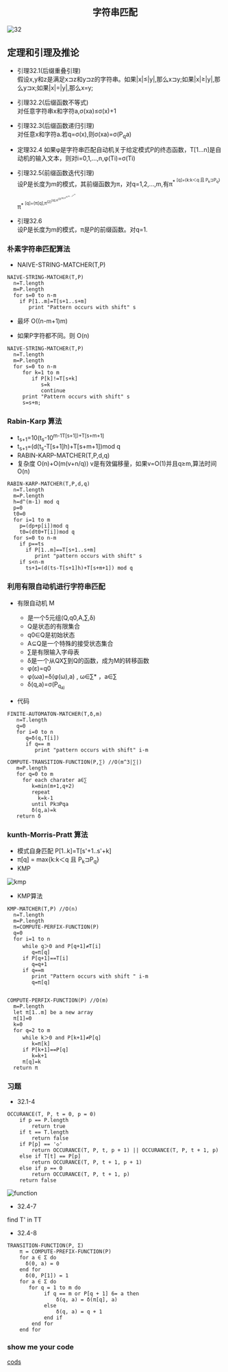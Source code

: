 ## <center>字符串匹配</center>

![32](../image/32.png)

## 定理和引理及推论
* 引理32.1(后缀重叠引理)  
  假设x,y和z是满足x⊐z和y⊐z的字符串。如果|x|≤|y|,那么x⊐y;如果|x|≥|y|,那么y⊐x;如果|x|=|y|,那么x=y;
* 引理32.2(后缀函数不等式)  
  对任意字符串x和字符a,σ(xa)≤σ(x)+1  

* 引理32.3(后缀函数递归引理)  
  对任意x和字符a.若q=σ(x),则σ(xa)=σ(P<sub>q</sub>a)  

* 定理32.4
  如果φ是字符串匹配自动机关于给定模式P的终态函数，T[1...n]是自动机的输入文本，则对i=0,1,...,n,φ(Ti)=σ(Ti)

* 引理32.5(前缀函数迭代引理)  
  设P是长度为m的模式，其前缀函数为π，对q=1,2,...,m,有π<sup>* <sup>[q]={k:k＜q 且 P<sub>k</sub>⊐P<sub>q</sub>}

  π<sup>* <sup>[q]={π[q],π<sup>(2)<sup>[q],π<sup>(3)<sup>[q],π<sup>(4)<sup>[q],...,π<sup>(t)<sup>[q]}

* 引理32.6  
  设P是长度为m的模式，π是P的前缀函数。对q=1.

### 朴素字符串匹配算法

* NAIVE-STRING-MATCHER(T,P)
```
NAIVE-STRING-MATCHER(T,P)
  n=T.length
  m=P.length
  for s=0 to n-m
    if P[1..m]=T[s+1..s+m]
       print "Pattern occurs with shift" s
```
* 最坏 O((n-m+1)m)

* 如果P字符都不同。则 O(n)
```
NAIVE-STRING-MATCHER(T,P)
  n=T.length
  m=P.length
  for s=0 to n-m
     for k=1 to m
        if P[k]!=T[s+k]
           s=k
           continue
     print "Pattern occurs with shift" s
     s=s+m;
```

### Rabin-Karp 算法
* t<sub>s+1</sub>=10(t<sub>s</sub>-10<sup>m-1</su>T[s+1])+T[s+m+1]
* t<sub>s+1</sub>=(d(t<sub>s</sub>-T[s+1]h)+T[s+m+1])mod q
* RABIN-KARP-MATCHER(T,P,d,q)
* 复杂度 O(n)+O(m(v+n/q)) v是有效偏移量，如果v=O(1)并且q≥m,算法时间O(n)

```
RABIN-KARP-MATCHER(T,P,d,q)
  n=T.length
  m=P.length
  h=d^(m-1) mod q
  p=0
  t0=0
  for i=1 to m
    p=(dp+p[i])mod q
    t0=(dt0+T[i])mod q
  for s=0 to n-m
    if p==ts
      if P[1..m]==T[s+1..s+m]
         print "pattern occurs with shift" s
    if s<n-m
      ts+1=(d(ts-T[s+1]h)+T[s+m+1]) mod q
```

### 利用有限自动机进行字符串匹配
* 有限自动机 M
  - 是一个5元组(Q,q0,A,∑,δ)
  - Q是状态的有限集合
  - q0∈Q是初始状态
  - A⊆Q是一个特殊的接受状态集合
  - ∑是有限输入字母表
  - δ是一个从QX∑到Q的函数，成为M的转移函数
  - φ(ε)=q0
  - φ(ωa)=δ(φ(ω),a) , ω∈∑* ，a∈∑
  - δ(q,a)=σ(P<sub>q<sub>a)
  
* 代码

```
FINITE-AUTOMATON-MATCHER(T,δ,m)
   n=T.length
   q=0
   for i=0 to n
      q=δ(q,T[i])
      if q== m
         print "pattern occurs with shift" i-m

COMPUTE-TRANSITION-FUNCTION(P,∑) //O(m^3|∑|)
   m=P.length
   for q=0 to m
     for each charater a∈∑
        k=min(m+1,q+2)
        repeat
          k=k-1
        until Pk⊐Pqa
        δ(q,a)=k
   return δ
```

### kunth-Morris-Pratt 算法
* 模式自身匹配 P[1..k]=T[s'+1..s'+k]
* π[q] = max{k:k＜q 且 P<sub>k</sub>⊐P<sub>q</sub>}
* KMP

![kmp](../image/kmp.png)

* KMP算法 

```
KMP-MATCHER(T,P) //O(n)
  n=T.length
  m=P.length
  π=COMPUTE-PERFIX-FUNCTION(P)
  q=0
  for i=1 to n
     while q＞0 and P[q+1]≠T[i]
        q=π[q]
     if P[q+1]==T[i]
        q=q+1
     if q==m
        print "Pattern occurs with shift " i-m
        q=π[q]


COMPUTE-PERFIX-FUNCTION(P) //O(m)
  m=P.length
  let π[1..m] be a new array
  π[1]=0
  k=0
  for q=2 to m
     while k＞0 and P[k+1]≠P[q]
        k=π[k]
     if P[k+1]==P[q]
        k=k+1
     π[q]=k
  return π
```


### 习题

* 32.1-4

```
OCCURANCE(T, P, t = 0, p = 0)
    if p == P.length
        return true
    if t == T.length
        return false
    if P[p] == '◇'
        return OCCURANCE(T, P, t, p + 1) || OCCURANCE(T, P, t + 1, p)
    else if T[t] == P[p]
        return OCCURANCE(T, P, t + 1, p + 1)
    else if p == 0
        return OCCURANCE(T, P, t + 1, p)
    return false
```


![function](../image/function.png)

* 32.4-7 

find T' in TT

* 32.4-8

```
TRANSITION-FUNCTION(P, Σ)
	π = COMPUTE-PREFIX-FUNCTION(P)
	for a ∈ Σ do
	  δ(0, a) = 0
	end for
	  δ(0, P[1]) = 1
	for a ∈ Σ do
	   for q = 1 to m do
			if q == m or P[q + 1] 6= a then
			    δ(q, a) = δ(π[q], a)
	        else
	            δ(q, a) = q + 1
	        end if
	    end for
	end for
```

### show me your code
[cods](../codes/md32.cpp)